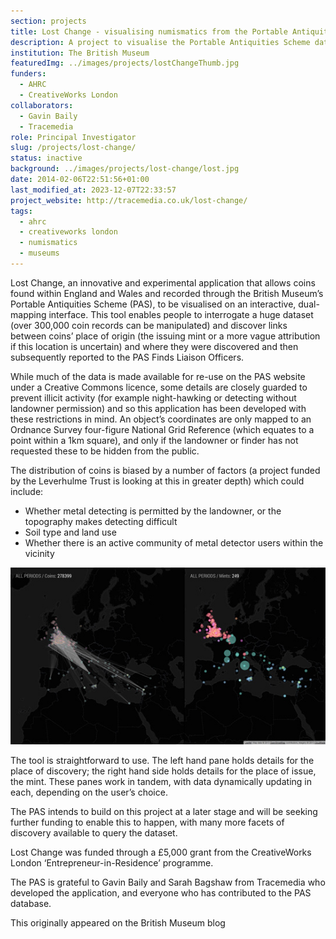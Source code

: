 ```yaml
---
section: projects
title: Lost Change - visualising numismatics from the Portable Antiquities Scheme
description: A project to visualise the Portable Antiquities Scheme database
institution: The British Museum
featuredImg: ../images/projects/lostChangeThumb.jpg
funders:
  - AHRC
  - CreativeWorks London
collaborators:
  - Gavin Baily
  - Tracemedia
role: Principal Investigator
slug: /projects/lost-change/
status: inactive
background: ../images/projects/lost-change/lost.jpg 
date: 2014-02-06T22:51:56+01:00
last_modified_at: 2023-12-07T22:33:57
project_website: http://tracemedia.co.uk/lost-change/
tags:
  - ahrc
  - creativeworks london
  - numismatics
  - museums
---
```

Lost Change, an innovative and experimental application that allows coins found within England and Wales and recorded through the British Museum’s Portable Antiquities Scheme (PAS), to be visualised on an interactive, dual-mapping interface. This tool enables people to interrogate a huge dataset (over 300,000 coin records can be manipulated) and discover links between coins’ place of origin (the issuing mint or a more vague attribution if this location is uncertain) and where they were discovered and then subsequently reported to the PAS Finds Liaison Officers.

While much of the data is made available for re-use on the PAS website under a Creative Commons licence, some details are closely guarded to prevent illicit activity (for example night-hawking or detecting without landowner permission) and so this application has been developed with these restrictions in mind. An object’s coordinates are only mapped to an Ordnance Survey four-figure National Grid Reference (which equates to a point within a 1km square), and only if the landowner or finder has not requested these to be hidden from the public.

The distribution of coins is biased by a number of factors (a project funded by the Leverhulme Trust is looking at this in greater depth) which could include:

* Whether metal detecting is permitted by the landowner, or the topography makes detecting difficult
* Soil type and land use
* Whether there is an active community of metal detector users within the vicinity

![A screenshot of the interface](../images/2014/544x306.jpg)

The tool is straightforward to use. The left hand pane holds details for the place of discovery; the right hand side holds 
details for the place of issue, the mint. These panes work in tandem, with data dynamically updating in each, depending on 
the user’s choice.

The PAS intends to build on this project at a later stage and will be seeking further funding to enable this to happen, 
with many more facets of discovery available to query the dataset.

Lost Change was funded through a £5,000 grant from the CreativeWorks London 
‘Entrepreneur-in-Residence’ programme.

The PAS is grateful to Gavin Baily and Sarah Bagshaw from Tracemedia who developed the application, and everyone who has 
contributed to the PAS database.

This originally appeared on the British Museum blog
